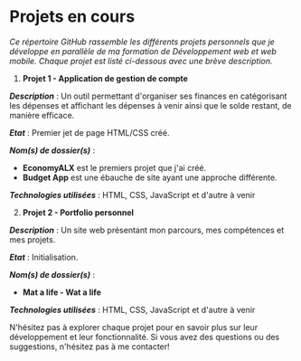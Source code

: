 # **Projets en cours**

_Ce répertoire GitHub rassemble les différents projets personnels que je développe en parallèle de ma formation de Développement web et web mobile. Chaque projet est listé ci-dessous avec une brève description._

1. **Projet 1 - Application de gestion de compte**

_**Description**_ : Un outil permettant d'organiser ses finances en catégorisant les dépenses et affichant les dépenses à venir ainsi que le solde restant, de manière efficace.

_**Etat**_ : Premier jet de page HTML/CSS créé.

_**Nom(s) de dossier(s)**_ :

- **EconomyALX** est le premiers projet que j'ai créé.
- **Budget App** est une ébauche de site ayant une approche différente.

_**Technologies utilisées**_ : HTML, CSS, JavaScript et d'autre à venir

<!-- Lien vers le projet :  -->

2. **Projet 2 - Portfolio personnel**

_**Description**_ : Un site web présentant mon parcours, mes compétences et mes projets.

**_Etat_** : Initialisation.

_**Nom(s) de dossier(s)**_ :

- **Mat a life - Wat a life**

**_Technologies utilisées_** : HTML, CSS, JavaScript et d'autre à venir

<!-- Lien vers le projet :  -->

N'hésitez pas à explorer chaque projet pour en savoir plus sur leur développement et leur fonctionnalité. Si vous avez des questions ou des suggestions, n'hésitez pas à me contacter!
